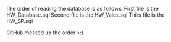 The order of reading the database is as follows:
First file is the HW_Database.sql
Second file is the HW_Vales.sql
Thirs file is the HW_SP.sql 

GitHub messed up the order >:( 